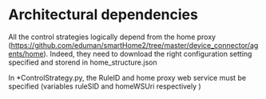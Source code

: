 # Architectural dependencies

All the control strategies logically depend from the home proxy (https://github.com/eduman/smartHome2/tree/master/device_connector/agents/home). Indeed, they need to download the right configuration setting specified and storend in home_structure.json

In *ControlStrategy.py, the RuleID and home proxy web service must be specified (variables ruleSID and homeWSUri respectively )
